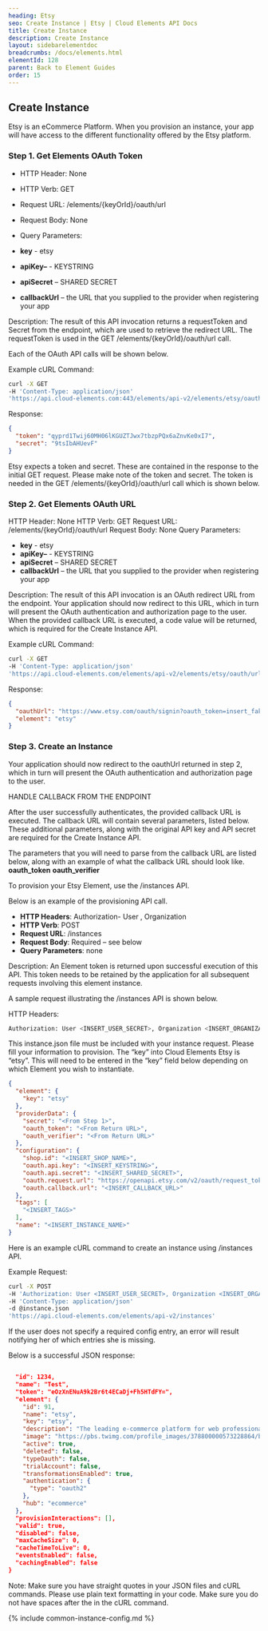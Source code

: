 ```yaml
---
heading: Etsy
seo: Create Instance | Etsy | Cloud Elements API Docs
title: Create Instance
description: Create Instance
layout: sidebarelementdoc
breadcrumbs: /docs/elements.html
elementId: 128
parent: Back to Element Guides
order: 15
---
```


## Create Instance

Etsy is an eCommerce Platform. When you provision an instance, your app will have access to the different functionality offered by the Etsy platform.

### Step 1. Get Elements OAuth Token

* HTTP Header: None
* HTTP Verb: GET
* Request URL: /elements/{keyOrId}/oauth/url
* Request Body: None
* Query Parameters:

* __key__ - etsy
* __apiKey–__ - KEYSTRING
* __apiSecret__ – SHARED SECRET
* __callbackUrl__ – the URL that you supplied to the provider when registering your app

Description: The result of this API invocation returns a requestToken and Secret from the endpoint, which are used to retrieve the redirect URL.  The requestToken is used in the GET /elements/{keyOrId}/oauth/url call.

Each of the OAuth API calls will be shown below.

Example cURL Command:

```bash
curl -X GET
-H 'Content-Type: application/json'
'https://api.cloud-elements.com:443/elements/api-v2/elements/etsy/oauth/token?apiKey=insert_fake_api_key&apiSecret=insert_fake_api_secret&callbackUrl=https%3A%2F%2Ffakecallbackurl.com%2Fauth'
```

Response:

```json
{
  "token": "qyprd1Twij60MH06lKGUZTJwx7tbzpPQx6aZnvKe0xI7",
  "secret": "9tsIbAHUevF"
}
```

Etsy expects a token and secret. These are contained in the response to the initial GET request. Please make note of the token and secret. The token is needed in the GET /elements/{keyOrId}/oauth/url call which is shown below.

### Step 2. Get Elements OAuth URL

HTTP Header: None
HTTP Verb: GET
Request URL: /elements/{keyOrId}/oauth/url
Request Body: None
Query Parameters:

* __key__ - etsy
* __apiKey–__ - KEYSTRING
* __apiSecret__ – SHARED SECRET
* __callbackUrl__ – the URL that you supplied to the provider when registering your app

Description: The result of this API invocation is an OAuth redirect URL from the endpoint. Your application should now redirect to this URL, which in turn will present the OAuth authentication and authorization page to the user. When the provided callback URL is executed, a code value will be returned, which is required for the Create Instance API.

Example cURL Command:

```bash
curl -X GET
-H 'Content-Type: application/json'
'https://api.cloud-elements.com/elements/api-v2/elements/etsy/oauth/url?apiKey=insert_fake_api_key&apiSecret=insert_fake_api_secret&callbackUrl=https%3A%2F%2Ffakecallbackurl.com%2Fauth&requestToken=insert_fake_request_token&state=etsy'
```

Response:

```json
{
  "oauthUrl": "https://www.etsy.com/oauth/signin?oauth_token=insert_fake_request_token&oauth_callback=https%3A%2F%2Ffakecallbackurl.com%2Fauth%3Fstate%3Detsy",
  "element": "etsy"
}
```

### Step 3. Create an Instance

Your application should now redirect to the oauthUrl returned in step 2, which in turn will present the OAuth authentication and authorization page to the user.

HANDLE CALLBACK FROM THE ENDPOINT

After the user successfully authenticates, the provided callback URL is executed. The callback URL will contain several parameters, listed below.  These additional parameters, along with the original API key and API secret are required for the Create Instance API.

The parameters that you will need to parse from the callback URL are listed below, along with an example of what the callback URL should look like.
__oauth_token__
__oauth_verifier__

To provision your Etsy Element, use the /instances API.

Below is an example of the provisioning API call.

* __HTTP Headers__: Authorization- User <user secret>, Organization <organization secret>
* __HTTP Verb__: POST
* __Request URL__: /instances
* __Request Body__: Required – see below
* __Query Parameters__: none

Description: An Element token is returned upon successful execution of this API. This token needs to be retained by the application for all subsequent requests involving this element instance.

A sample request illustrating the /instances API is shown below.

HTTP Headers:

```bash
Authorization: User <INSERT_USER_SECRET>, Organization <INSERT_ORGANIZATION_SECRET>

```
This instance.json file must be included with your instance request.  Please fill your information to provision.  The “key” into Cloud Elements Etsy is “etsy”.  This will need to be entered in the “key” field below depending on which Element you wish to instantiate.

```json
{
  "element": {
    "key": "etsy"
  },
  "providerData": {
    "secret": "<From Step 1>",
    "oauth_token": "<From Return URL>",
    "oauth_verifier": "<From Return URL>"
  },
  "configuration": {
    "shop.id": "<INSERT_SHOP_NAME>",
    "oauth.api.key": "<INSERT_KEYSTRING>",
    "oauth.api.secret": "<INSERT_SHARED_SECRET>",
    "oauth.request.url": "https://openapi.etsy.com/v2/oauth/request_token",
    "oauth.callback.url": "<INSERT_CALLBACK_URL>"
  },
  "tags": [
    "<INSERT_TAGS>"
  ],
  "name": "<INSERT_INSTANCE_NAME>"
}
```

Here is an example cURL command to create an instance using /instances API.

Example Request:

```bash
curl -X POST
-H 'Authorization: User <INSERT_USER_SECRET>, Organization <INSERT_ORGANIZATION_SECRET>'
-H 'Content-Type: application/json'
-d @instance.json
'https://api.cloud-elements.com/elements/api-v2/instances'
```

If the user does not specify a required config entry, an error will result notifying her of which entries she is missing.

Below is a successful JSON response:

```json

  "id": 1234,
  "name": "Test",
  "token": "eOzXnENuA9k2Br6t4ECaDj+Fh5HTdFY=",
  "element": {
    "id": 91,
    "name": "etsy",
    "key": "etsy",
    "description": "The leading e-commerce platform for web professionals.",
    "image": "https://pbs.twimg.com/profile_images/378800000573228864/b159f3cb6e857b063ad7f0cd665b10d0_400x400.png",
    "active": true,
    "deleted": false,
    "typeOauth": false,
    "trialAccount": false,
    "transformationsEnabled": true,
    "authentication": {
      "type": "oauth2"
    },
    "hub": "ecommerce"
  },
  "provisionInteractions": [],
  "valid": true,
  "disabled": false,
  "maxCacheSize": 0,
  "cacheTimeToLive": 0,
  "eventsEnabled": false,
  "cachingEnabled": false
}
```

Note:  Make sure you have straight quotes in your JSON files and cURL commands.  Please use plain text formatting in your code.  Make sure you do not have spaces after the in the cURL command.

{% include common-instance-config.md %}
